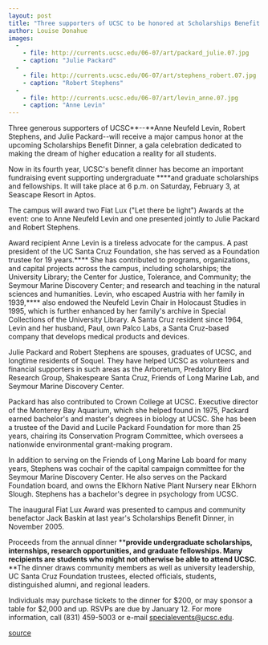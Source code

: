 ```yaml
---
layout: post
title: "Three supporters of UCSC to be honored at Scholarships Benefit Dinner on February 3"
author: Louise Donahue
images:
  -
    - file: http://currents.ucsc.edu/06-07/art/packard_julie.07.jpg
    - caption: "Julie Packard"
  -
    - file: http://currents.ucsc.edu/06-07/art/stephens_robert.07.jpg
    - caption: "Robert Stephens"
  -
    - file: http://currents.ucsc.edu/06-07/art/levin_anne.07.jpg
    - caption: "Anne Levin"
---
```


Three generous supporters of UCSC**\--**Anne Neufeld Levin, Robert Stephens, and Julie Packard--will receive a major campus honor at the upcoming Scholarships Benefit Dinner, a gala celebration dedicated to making the dream of higher education a reality for all students.

Now in its fourth year, UCSC's benefit dinner has become an important fundraising event supporting undergraduate ****and graduate scholarships and fellowships. It will take place at 6 p.m. on Saturday, February 3, at Seascape Resort in Aptos.

The campus will award two Fiat Lux ("Let there be light") Awards at the event: one to Anne Neufeld Levin and one presented jointly to Julie Packard and Robert Stephens.

Award recipient Anne Levin is a tireless advocate for the campus. A past president of the UC Santa Cruz Foundation, she has served as a Foundation trustee for 19 years.**** She has contributed to programs, organizations, and capital projects across the campus, including scholarships; the University Library; the Center for Justice, Tolerance, and Community; the Seymour Marine Discovery Center; and research and teaching in the natural sciences and humanities. Levin, who escaped Austria with her family in 1939,**** also endowed the Neufeld Levin Chair in Holocaust Studies in 1995, which is further enhanced by her family's archive in Special Collections of the University Library. A Santa Cruz resident since 1964, Levin and her husband, Paul, own Palco Labs, a Santa Cruz-based company that develops medical products and devices.

Julie Packard and Robert Stephens are spouses, graduates of UCSC, and longtime residents of Soquel. They have helped UCSC as volunteers and financial supporters in such areas as the Arboretum, Predatory Bird Research Group, Shakespeare Santa Cruz, Friends of Long Marine Lab, and Seymour Marine Discovery Center.

Packard has also contributed to Crown College at UCSC. Executive director of the Monterey Bay Aquarium, which she helped found in 1975, Packard earned bachelor's and master's degrees in biology at UCSC. She has been a trustee of the David and Lucile Packard Foundation for more than 25 years, chairing its Conservation Program Committee, which oversees a nationwide environmental grant-making program.

In addition to serving on the Friends of Long Marine Lab board for many years, Stephens was cochair of the capital campaign committee for the Seymour Marine Discovery Center. He also serves on the Packard Foundation board, and owns the Elkhorn Native Plant Nursery near Elkhorn Slough. Stephens has a bachelor's degree in psychology from UCSC.

The inaugural Fiat Lux Award was presented to campus and community benefactor Jack Baskin at last year's Scholarships Benefit Dinner, in November 2005.

Proceeds from the annual dinner ****provide undergraduate scholarships, internships, research opportunities, and graduate fellowships. Many recipients are students who might not otherwise be able to attend UCSC**. **The dinner draws community members as well as university leadership, UC Santa Cruz Foundation trustees, elected officials, students, distinguished alumni, and regional leaders.

Individuals may purchase tickets to the dinner for $200, or may sponsor a table for $2,000 and up. RSVPs are due by January 12. For more information, call (831) 459-5003 or e-mail [specialevents@ucsc.edu][1].

[1]: mailto:specialevents@ucsc.edu

[source](http://www1.ucsc.edu/currents/06-07/01-01/dinner.asp "Permalink to dinner")
